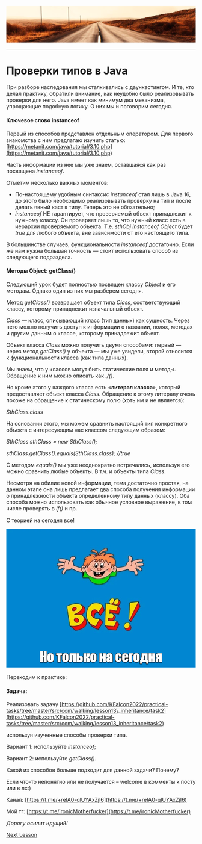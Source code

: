 ![](../../commonmedia/header.png)

***

   

Проверки типов в Java
=====================

При разборе наследования мы сталкивались с даункастингом. И те, кто делал практику, обратили внимание, как неудобно было реализовывать проверки для него. Java имеет как минимум два механизма, упрощающие подобную логику. О них мы и поговорим сегодня.

  

#### Ключевое слово instanceof

Первый из способов представлен отдельным оператором. Для первого знакомства с ним предлагаю изучить статью: [https://metanit.com/java/tutorial/3.10.php](https://metanit.com/java/tutorial/3.10.php)

Часть информации из нее мы уже знаем, оставшаяся как раз посвящена _instanceof_.

Отметим несколько важных моментов:

*   По-настоящему удобным синтаксис _instanceof_ стал лишь в Java 16, до этого было необходимо реализовывать проверку на тип и после делать явный каст к типу. Теперь это не обязательно;
*   _instanceof_ НЕ гарантирует, что проверяемый объект принадлежит к нужному классу. Он проверяет лишь то, что нужный класс есть в иерархии проверяемого объекта. Т.е. _sthObj_ _instanceof_ _Object_ будет _true_ для любого объекта, вне зависимости от его настоящего типа.

В большинстве случаев, функциональности _instanceof_ достаточно. Если же нам нужна большая точность — стоит использовать способ из следующего подраздела.

  

#### Методы Object: getClass()

Следующий урок будет полностью посвящен классу _Object_ и его методам. Однако один из них мы разберем сегодня.

Метод _getClass()_ возвращает объект типа _Class_, соответствующий классу, которому принадлежит изначальный объект.

_Class_ — класс, описывающий класс (тип данных) как сущность. Через него можно получить доступ к информации о названии, полях, методах и другим данным о классе, которому принадлежит объект.

Объект класса _Class_ можно получить двумя способами: первый — через метод _getClass()_ у объекта — мы уже увидели, второй относится к функциональности класса (как типа данных).

Мы знаем, что у классов могут быть статические поля и методы. Обращение к ним можно описать как _<ClassName>.<fieldName>/<methodName>()_.

Но кроме этого у каждого класса есть «**литерал класса**», который предоставляет объект класса _Class_. Обращение к этому литералу очень похоже на обращение к статическому полю (хоть им и не является):

_SthClass.class_

На основании этого, мы можем сравнить настоящий тип конкретного объекта с интересующим нас классом следующим образом:

_SthClass sthClass = new SthClass();_

_sthClass.getClass().equals(SthClass.class); //true_

С методом _equals()_ мы уже неоднократно встречались, используя его можно сравнить любые объекты. В т.ч. и объекты типа _Class_.

  

Несмотря на обилие новой информации, тема достаточно простая, на данном этапе она лишь предлагает два способа получения информации о принадлежности объекта определенному типу данных (классу). Оба способа можно использовать как обычное условное выражение, в том числе проверять в _if()_ и пр.

  

С теорией на сегодня все!

![](../../commonmedia/footer.png)

  

Переходим к практике:

#### Задача:

Реализовать задачу [https://github.com/KFalcon2022/practical-tasks/tree/master/src/com/walking/lesson13\_inheritance/task2](https://github.com/KFalcon2022/practical-tasks/tree/master/src/com/walking/lesson13_inheritance/task2)

используя изученные способы проверки типа.

Вариант 1: используйте _instanceof_;

Вариант 2: используйте _getClass()_.

Какой из способов больше подходит для данной задачи? Почему?

  

Если что-то непонятно или не получается – welcome в комменты к посту или в лс:)

Канал: [https://t.me/+relA0-qlUYAxZjI6](https://t.me/+relA0-qlUYAxZjI6)

Мой тг: [https://t.me/ironicMotherfucker](https://t.me/ironicMotherfucker)

_Дорогу осилит идущий!_

[Next Lesson](../19/Metody-klassa-Object.md)
